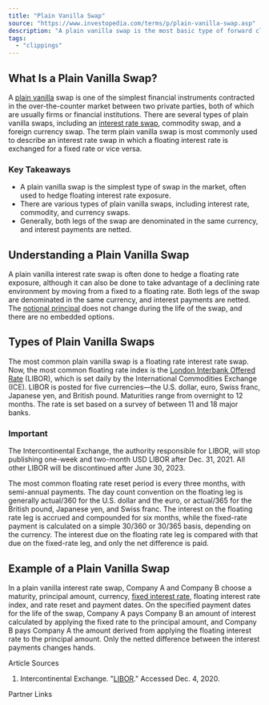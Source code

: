 ```yaml
---
title: "Plain Vanilla Swap"
source: "https://www.investopedia.com/terms/p/plain-vanilla-swap.asp"
description: "A plain vanilla swap is the most basic type of forward claim that is traded in the over-the-counter market between two private parties."
tags:
  - "clippings"
---
```

## What Is a Plain Vanilla Swap?

A [plain vanilla](https://www.investopedia.com/terms/p/plainvanilla.asp) swap is one of the simplest financial instruments contracted in the over-the-counter market between two private parties, both of which are usually firms or financial institutions. There are several types of plain vanilla swaps, including an [interest rate swap](https://www.investopedia.com/terms/i/interestrateswap.asp), commodity swap, and a foreign currency swap. The term plain vanilla swap is most commonly used to describe an interest rate swap in which a floating interest rate is exchanged for a fixed rate or vice versa.

### Key Takeaways

- A plain vanilla swap is the simplest type of swap in the market, often used to hedge floating interest rate exposure.
- There are various types of plain vanilla swaps, including interest rate, commodity, and currency swaps.
- Generally, both legs of the swap are denominated in the same currency, and interest payments are netted.

## Understanding a Plain Vanilla Swap

A plain vanilla interest rate swap is often done to hedge a floating rate exposure, although it can also be done to take advantage of a declining rate environment by moving from a fixed to a floating rate. Both legs of the swap are denominated in the same currency, and interest payments are netted. The [notional principal](https://www.investopedia.com/terms/n/notionalprincipalamount.asp) does not change during the life of the swap, and there are no embedded options.

## Types of Plain Vanilla Swaps

The most common plain vanilla swap is a floating rate interest rate swap. Now, the most common floating rate index is the [London Interbank Offered Rate](https://www.investopedia.com/terms/l/libor.asp) (LIBOR), which is set daily by the International Commodities Exchange (ICE). LIBOR is posted for five currencies—the U.S. dollar, euro, Swiss franc, Japanese yen, and British pound. Maturities range from overnight to 12 months. The rate is set based on a survey of between 11 and 18 major banks.

### Important

The Intercontinental Exchange, the authority responsible for LIBOR, will stop publishing one-week and two-month USD LIBOR after Dec. 31, 2021. All other LIBOR will be discontinued after June 30, 2023.

The most common floating rate reset period is every three months, with semi-annual payments. The day count convention on the floating leg is generally actual/360 for the U.S. dollar and the euro, or actual/365 for the British pound, Japanese yen, and Swiss franc. The interest on the floating rate leg is accrued and compounded for six months, while the fixed-rate payment is calculated on a simple 30/360 or 30/365 basis, depending on the currency. The interest due on the floating rate leg is compared with that due on the fixed-rate leg, and only the net difference is paid.

## Example of a Plain Vanilla Swap

In a plain vanilla interest rate swap, Company A and Company B choose a maturity, principal amount, currency, [fixed interest rate](https://www.investopedia.com/terms/f/fixedinterestrate.asp), floating interest rate index, and rate reset and payment dates. On the specified payment dates for the life of the swap, Company A pays Company B an amount of interest calculated by applying the fixed rate to the principal amount, and Company B pays Company A the amount derived from applying the floating interest rate to the principal amount. Only the netted difference between the interest payments changes hands.

Article Sources

1. Intercontinental Exchange. "[LIBOR](https://www.theice.com/iba/libor)." Accessed Dec. 4, 2020.

Partner Links